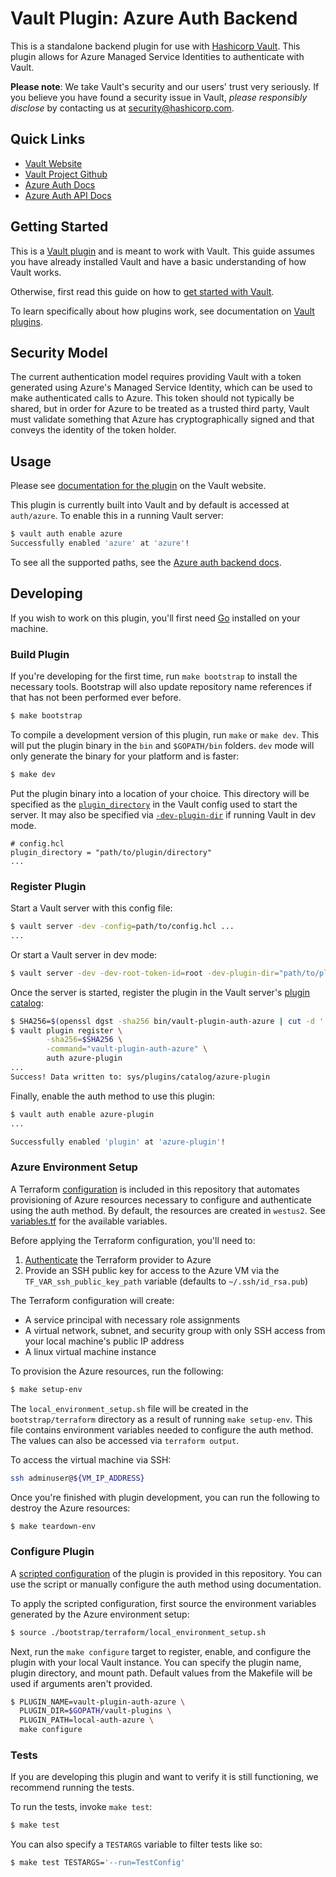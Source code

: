 # Vault Plugin: Azure Auth Backend

This is a standalone backend plugin for use with [Hashicorp Vault](https://www.github.com/hashicorp/vault).
This plugin allows for Azure Managed Service Identities to authenticate with Vault.

**Please note**: We take Vault's security and our users' trust very seriously. If you believe you have found a security issue in Vault, _please responsibly disclose_ by contacting us at [security@hashicorp.com](mailto:security@hashicorp.com).

## Quick Links

- [Vault Website](https://www.vaultproject.io)
- [Vault Project Github](https://www.github.com/hashicorp/vault)
- [Azure Auth Docs](https://www.vaultproject.io/docs/auth/azure.html)
- [Azure Auth API Docs](https://www.vaultproject.io/api-docs/auth/azure.html)

## Getting Started

This is a [Vault plugin](https://www.vaultproject.io/docs/internals/plugins.html)
and is meant to work with Vault. This guide assumes you have already installed Vault
and have a basic understanding of how Vault works.

Otherwise, first read this guide on how to [get started with
Vault](https://www.vaultproject.io/intro/getting-started/install.html).

To learn specifically about how plugins work, see documentation on [Vault plugins](https://www.vaultproject.io/docs/internals/plugins.html).

## Security Model

The current authentication model requires providing Vault with a token generated using Azure's Managed Service Identity, which can be used to make authenticated calls to Azure. This token should not typically be shared, but in order for Azure to be treated as a trusted third party, Vault must validate something that Azure has cryptographically signed and that conveys the identity of the token holder.

## Usage

Please see [documentation for the plugin](https://www.vaultproject.io/docs/auth/azure.html)
on the Vault website.

This plugin is currently built into Vault and by default is accessed
at `auth/azure`. To enable this in a running Vault server:

```sh
$ vault auth enable azure
Successfully enabled 'azure' at 'azure'!
```

To see all the supported paths, see the [Azure auth backend docs](https://www.vaultproject.io/docs/auth/azure.html).

## Developing

If you wish to work on this plugin, you'll first need
[Go](https://www.golang.org) installed on your machine.

### Build Plugin

If you're developing for the first time, run `make bootstrap` to install the
necessary tools. Bootstrap will also update repository name references if that
has not been performed ever before.

```sh
$ make bootstrap
```

To compile a development version of this plugin, run `make` or `make dev`.
This will put the plugin binary in the `bin` and `$GOPATH/bin` folders. `dev`
mode will only generate the binary for your platform and is faster:

```sh
$ make dev
```

Put the plugin binary into a location of your choice. This directory
will be specified as the [`plugin_directory`](https://www.vaultproject.io/docs/configuration#plugin_directory)
in the Vault config used to start the server. It may also be specified
via [`-dev-plugin-dir`](https://developer.hashicorp.com/vault/docs/commands/server#dev-plugin-dir)
if running Vault in dev mode.

```hcl
# config.hcl
plugin_directory = "path/to/plugin/directory"
...
```

### Register Plugin

Start a Vault server with this config file:

```sh
$ vault server -dev -config=path/to/config.hcl ...
...
```

Or start a Vault server in dev mode:

```sh
$ vault server -dev -dev-root-token-id=root -dev-plugin-dir="path/to/plugin/directory"
```

Once the server is started, register the plugin in the Vault server's [plugin catalog](https://www.vaultproject.io/docs/plugins/plugin-architecture#plugin-catalog):

```sh
$ SHA256=$(openssl dgst -sha256 bin/vault-plugin-auth-azure | cut -d ' ' -f2)
$ vault plugin register \
        -sha256=$SHA256 \
        -command="vault-plugin-auth-azure" \
        auth azure-plugin
...
Success! Data written to: sys/plugins/catalog/azure-plugin
```

Finally, enable the auth method to use this plugin:

```sh
$ vault auth enable azure-plugin
...

Successfully enabled 'plugin' at 'azure-plugin'!
```

### Azure Environment Setup

A Terraform [configuration](bootstrap/terraform) is included in this repository that
automates provisioning of Azure resources necessary to configure and authenticate
using the auth method. By default, the resources are created in `westus2`. See 
[variables.tf](bootstrap/terraform/variables.tf) for the available variables.

Before applying the Terraform configuration, you'll need to:

1. [Authenticate](https://registry.terraform.io/providers/hashicorp/azurerm/latest/docs#authenticating-to-azure)
   the Terraform provider to Azure
2. Provide an SSH public key for access to the Azure VM via the `TF_VAR_ssh_public_key_path`
   variable (defaults to `~/.ssh/id_rsa.pub`)

The Terraform configuration will create:

* A service principal with necessary role assignments
* A virtual network, subnet, and security group with only SSH access from your local 
  machine's public IP address
* A linux virtual machine instance

To provision the Azure resources, run the following:

```sh
$ make setup-env   
```

The `local_environment_setup.sh` file will be created in the `bootstrap/terraform`
directory as a result of running `make setup-env`. This file contains environment
variables needed to configure the auth method. The values can also be accessed
via `terraform output`.

To access the virtual machine via SSH:

```sh
ssh adminuser@${VM_IP_ADDRESS}
```

Once you're finished with plugin development, you can run the following to
destroy the Azure resources:

```sh
$ make teardown-env   
```

### Configure Plugin

A [scripted configuration](bootstrap/configure.sh) of the plugin is provided in
this repository. You can use the script or manually configure the auth method
using documentation.

To apply the scripted configuration, first source the environment variables generated by
the Azure environment setup:

```sh
$ source ./bootstrap/terraform/local_environment_setup.sh
```

Next, run the `make configure` target to register, enable, and configure the plugin with
your local Vault instance. You can specify the plugin name, plugin directory, and mount
path. Default values from the Makefile will be used if arguments aren't provided.

```sh
$ PLUGIN_NAME=vault-plugin-auth-azure \
  PLUGIN_DIR=$GOPATH/vault-plugins \
  PLUGIN_PATH=local-auth-azure \
  make configure
```

### Tests

If you are developing this plugin and want to verify it is still
functioning, we recommend running the tests.

To run the tests, invoke `make test`:

```sh
$ make test
```

You can also specify a `TESTARGS` variable to filter tests like so:

```sh
$ make test TESTARGS='--run=TestConfig'
```
